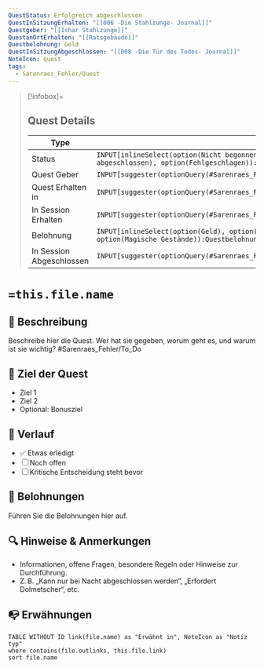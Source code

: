 ```yaml
---
QuestStatus: Erfolgreich abgeschlossen
QuestInSitzungErhalten: "[[006 -Die Stahlzunge- Journal]]"
Questgeber: "[[Ishar Stahlzunge]]"
QuestanOrtErhalten: "[[Ratsgebäude]]"
Questbelohnung: Geld
QuestInSitzungAbgeschlossen: "[[008 -Die Tür des Todes- Journal]]"
NoteIcon: quest
tags:
  - Sarenraes_Fehler/Quest
---
```

> [!infobox]+
> ## Quest Details
> Type |  Daten |
>  --- | --- |
> Status | `INPUT[inlineSelect(option(Nicht begonnen), option(Begonnen), option(Erfolgreich abgeschlossen), option(Fehlgeschlagen)):QuestStatus]` |
> Quest Geber | `INPUT[suggester(optionQuery(#Sarenraes_Fehler/Personen/NPC)):Questgeber]` |
> Quest Erhalten in | `INPUT[suggester(optionQuery(#Sarenraes_Fehler/Ort)):QuestanOrtErhalten]` |
> In Session Erhalten | `INPUT[suggester(optionQuery(#Sarenraes_Fehler/Session_Journal)):QuestInSitzungErhalten]` |
> Belohnung | `INPUT[inlineSelect(option(Geld), option(Ruhm und Ehre), option(Luft und Liebe), option(Magische Gestände)):Questbelohnung]` |
> In Session Abgeschlossen | `INPUT[suggester(optionQuery(#Sarenraes_Fehler/Session_Journal)):QuestInSitzungAbgeschlossen]` |
# `=this.file.name`
## 📝 Beschreibung
Beschreibe hier die Quest. Wer hat sie gegeben, worum geht es, und warum ist sie wichtig? #Sarenraes_Fehler/To_Do

## 🎯 Ziel der Quest
- Ziel 1
- Ziel 2
- Optional: Bonusziel

## 🧭 Verlauf
- ✅ Etwas erledigt
- ☐ Noch offen
- ☐ Kritische Entscheidung steht bevor

## 🎁 Belohnungen
Führen Sie die Belohnungen hier auf.

## 🔍 Hinweise & Anmerkungen
- Informationen, offene Fragen, besondere Regeln oder Hinweise zur Durchführung.
- Z. B. „Kann nur bei Nacht abgeschlossen werden“, „Erfordert Dolmetscher“, etc.


## 📭 Erwähnungen 
```dataview
TABLE WITHOUT ID link(file.name) as "Erwähnt in", NoteIcon as "Notiz typ"
where contains(file.outlinks, this.file.link)
sort file.name
```